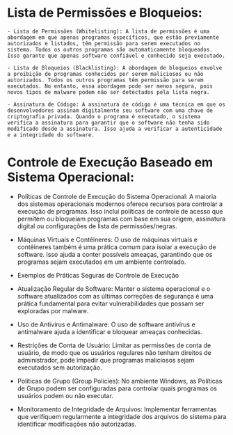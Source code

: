 #     Lista de Permissões e Bloqueios:

    - Lista de Permissões (Whitelisting): A lista de permissões é uma abordagem em que apenas programas específicos, que estão previamente autorizados e listados, têm permissão para serem executados no sistema. Todos os outros programas são automaticamente bloqueados. Isso garante que apenas software confiável e conhecido seja executado.

    - Lista de Bloqueios (Blacklisting): A abordagem de bloqueios envolve a proibição de programas conhecidos por serem maliciosos ou não autorizados. Todos os outros programas têm permissão para serem executados. No entanto, essa abordagem pode ser menos segura, pois novos tipos de malware podem não ser detectados pela lista negra.

    - Assinatura de Código: A assinatura de código é uma técnica em que os desenvolvedores assinam digitalmente seu software com uma chave de criptografia privada. Quando o programa é executado, o sistema verifica a assinatura para garantir que o software não tenha sido modificado desde a assinatura. Isso ajuda a verificar a autenticidade e a integridade do software.

# Controle de Execução Baseado em Sistema Operacional:

- Políticas de Controle de Execução do Sistema Operacional: A maioria dos sistemas operacionais modernos oferece recursos para controlar a execução de programas. Isso inclui políticas de controle de acesso que permitem ou bloqueiam programas com base em sua origem, assinatura digital ou configurações de lista de permissões/negras.

- Máquinas Virtuais e Contêineres: O uso de máquinas virtuais e contêineres também é uma prática comum para isolar a execução de software. Isso ajuda a conter possíveis ameaças, garantindo que os programas sejam executados em um ambiente controlado.

* Exemplos de Práticas Seguras de Controle de Execução

- Atualização Regular de Software: Manter o sistema operacional e o software atualizados com as últimas correções de segurança é uma prática fundamental para evitar vulnerabilidades que possam ser exploradas por malware.

- Uso de Antivírus e Antimalware: O uso de software antivírus e antimalware ajuda a identificar e bloquear ameaças conhecidas.

- Restrições de Conta de Usuário: Limitar as permissões de conta de usuário, de modo que os usuários regulares não tenham direitos de administrador, pode impedir que programas maliciosos sejam executados sem autorização.

- Políticas de Grupo (Group Policies): No ambiente Windows, as Políticas de Grupo podem ser configuradas para controlar quais programas os usuários podem ou não executar.

- Monitoramento de Integridade de Arquivos: Implementar ferramentas que verifiquem regularmente a integridade dos arquivos do sistema para identificar modificações não autorizadas.